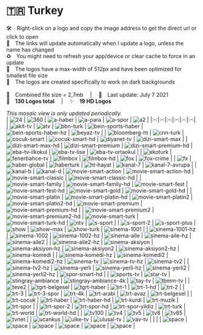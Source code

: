 🇹🇷 Turkey
===============
🛠 Right-click on a logo and copy the image address to get the direct url or click to open  
🔗 The links will update automatically when I update a logo, unless the name has changed  
♻️ You might need to refresh your app/device or clear cache to force in an update  
📐 The logos have a max-width of 512px and have been optimized for smallest file size  
🖤 The logos are created specifically to work on dark backgrounds  
   
💾 Combined file size = 2,7mb  |  📅 Last update: July 7 2021  
🎨 __130 Logos total__  |  ✨ __19 HD Logos__
   
   
*This mosaic view is only updated periodically.*  
| ![24] | ![360] | ![a-haber] | ![a-para] | ![a-spor] | ![a2] |
|:-:|:-:|:-:|:-:|:-:|:-:|
| ![akit-tv] | ![atv] | ![bbn-turk] | ![bein-sports-haber] | ![bein-sports-haber-hz] | ![beyaz-tv] |
| ![bloomberg-ht] | ![cnn-turk] | ![cocuk-smart] | ![cocuk-smart-hd] | ![diyanet-tv] | ![dizi-smart-max] |
| ![dizi-smart-max-hd] | ![dizi-smart-premium] | ![dizi-smart-premium-hd] | ![eba-tv-ilkokul] | ![eba-tv-lise] | ![eba-tv-ortaokul] |
| ![ekoturk] | ![fenerbahce-tv] | ![filmbox] | ![filmbox-hd] | ![fox] | ![fox-crime] |
| ![fx] | ![haber-global] | ![haberturk] | ![ht-hayat] | ![kanal-7] | ![kanal-7-avrupa] |
| ![kanal-b] | ![kanal-d] | ![movie-smart-action] | ![movie-smart-action-hd] | ![movie-smart-classic] | ![movie-smart-classic-hd] |
| ![movie-smart-family] | ![movie-smart-family-hd] | ![movie-smart-fest] | ![movie-smart-fest-hd] | ![movie-smart-gold] | ![movie-smart-gold-hd] |
| ![movie-smart-platin] | ![movie-smart-platin-hd] | ![movie-smart-platin2] | ![movie-smart-platin2-hd] | ![movie-smart-premium] | ![movie-smart-premium-hd] |
| ![movie-smart-premium2] | ![movie-smart-premium2-hd] | ![movie-smart-turk] | ![movie-smart-turk-hd] | ![ntv] | ![s-sport] |
| ![s-sport-2] | ![s-sport-plus] | ![show] | ![show-max] | ![show-turk] | ![sinema-1001] |
| ![sinema-1001-hz] | ![sinema-1002] | ![sinema-1002-hz] | ![sinema-aile] | ![sinema-aile-hz] | ![sinema-aile2] |
| ![sinema-aile2-hz] | ![sinema-aksiyon] | ![sinema-aksiyon-hz] | ![sinema-aksiyon2] | ![sinema-aksiyon2-hz] | ![sinema-komedi] |
| ![sinema-komedi-hz] | ![sinema-komedi2] | ![sinema-komedi2-hz] | ![sinema-tv] | ![sinema-tv-hz] | ![sinema-tv2] |
| ![sinema-tv2-hz] | ![sinema-yerli] | ![sinema-yerli-hz] | ![sinema-yerli2] | ![sinema-yerli2-hz] | ![spor-smart-hd] |
| ![sports-tv] | ![star-tv] | ![stingray-ambiance] | ![stingray-ambiance-4k] | ![tay-tv] | ![tbmm-tv] |
| ![teve2] | ![tgrt-belgesel] | ![tgrt-haber] | ![trt-1] | ![trt-1-hd] | ![trt-2] |
| ![trt-3] | ![trt-3-spor] | ![trt-4k] | ![trt-arabi] | ![trt-avaz] | ![trt-belgesel] |
| ![trt-cocuk] | ![trt-haber] | ![trt-haber-hd] | ![trt-kurdi] | ![trt-muzik] | ![trt-spor] |
| ![trt-spor-2] | ![trt-spor-hd] | ![trt-spor-yildiz] | ![trt-turk] | ![trt-world] | ![trt-world-hd] |
| ![tv100] | ![tv4] | ![tv5] | ![tv8] | ![tv85] | ![tvnet] |
| ![ucankus] | ![ulke-tv] | ![ulusal-tv] | ![vav-tv] |  |  |
| ![space] | ![space] | ![space] | ![space] | ![space] | ![space] |

[24]:https://raw.githubusercontent.com/Tapiosinn/tv-logos/master/countries/turkey/24-tr.png
[360]:https://raw.githubusercontent.com/Tapiosinn/tv-logos/master/countries/turkey/360-tr.png
[a-haber]:https://raw.githubusercontent.com/Tapiosinn/tv-logos/master/countries/turkey/a-haber-tr.png
[a-para]:https://raw.githubusercontent.com/Tapiosinn/tv-logos/master/countries/turkey/a-para-tr.png
[a-spor]:https://raw.githubusercontent.com/Tapiosinn/tv-logos/master/countries/turkey/a-spor-tr.png
[a2]:https://raw.githubusercontent.com/Tapiosinn/tv-logos/master/countries/turkey/a2-tr.png
[akit-tv]:https://raw.githubusercontent.com/Tapiosinn/tv-logos/master/countries/turkey/akit-tv-tr.png
[atv]:https://raw.githubusercontent.com/Tapiosinn/tv-logos/master/countries/turkey/atv-tr.png
[bbn-turk]:https://raw.githubusercontent.com/Tapiosinn/tv-logos/master/countries/turkey/bbn-turk-tr.png
[bein-sports-haber]:https://raw.githubusercontent.com/Tapiosinn/tv-logos/master/countries/turkey/bein-sports-haber-tr.png
[bein-sports-haber-hz]:https://raw.githubusercontent.com/Tapiosinn/tv-logos/master/countries/turkey/bein-sports-haber-hz-tr.png
[beyaz-tv]:https://raw.githubusercontent.com/Tapiosinn/tv-logos/master/countries/turkey/beyaz-tv-tr.png
[bloomberg-ht]:https://raw.githubusercontent.com/Tapiosinn/tv-logos/master/countries/turkey/bloomberg-ht-tr.png
[cnn-turk]:https://raw.githubusercontent.com/Tapiosinn/tv-logos/master/countries/turkey/cnn-turk-tr.png
[cocuk-smart]:https://raw.githubusercontent.com/Tapiosinn/tv-logos/master/countries/turkey/cocuk-smart-tr.png
[cocuk-smart-hd]:https://raw.githubusercontent.com/Tapiosinn/tv-logos/master/countries/turkey/cocuk-smart-hd-tr.png
[diyanet-tv]:https://raw.githubusercontent.com/Tapiosinn/tv-logos/master/countries/turkey/diyanet-tv-tr.png
[dizi-smart-max]:https://raw.githubusercontent.com/Tapiosinn/tv-logos/master/countries/turkey/dizi-smart-max-tr.png
[dizi-smart-max-hd]:https://raw.githubusercontent.com/Tapiosinn/tv-logos/master/countries/turkey/dizi-smart-max-hd-tr.png
[dizi-smart-premium]:https://raw.githubusercontent.com/Tapiosinn/tv-logos/master/countries/turkey/dizi-smart-premium-tr.png
[dizi-smart-premium-hd]:https://raw.githubusercontent.com/Tapiosinn/tv-logos/master/countries/turkey/dizi-smart-premium-hd-tr.png
[eba-tv-ilkokul]:https://raw.githubusercontent.com/Tapiosinn/tv-logos/master/countries/turkey/eba-tv-ilkokul-tr.png
[eba-tv-lise]:https://raw.githubusercontent.com/Tapiosinn/tv-logos/master/countries/turkey/eba-tv-lise-tr.png
[eba-tv-ortaokul]:https://raw.githubusercontent.com/Tapiosinn/tv-logos/master/countries/turkey/eba-tv-ortaokul-tr.png
[ekoturk]:https://raw.githubusercontent.com/Tapiosinn/tv-logos/master/countries/turkey/ekoturk-tr.png
[fenerbahce-tv]:https://raw.githubusercontent.com/Tapiosinn/tv-logos/master/countries/turkey/fenerbahce-tv-tr.png
[filmbox]:https://raw.githubusercontent.com/Tapiosinn/tv-logos/master/countries/turkey/filmbox-tr.png
[filmbox-hd]:https://raw.githubusercontent.com/Tapiosinn/tv-logos/master/countries/turkey/filmbox-hd-tr.png
[fox]:https://raw.githubusercontent.com/Tapiosinn/tv-logos/master/countries/turkey/fox-tr.png
[fox-crime]:https://raw.githubusercontent.com/Tapiosinn/tv-logos/master/countries/turkey/fox-crime-tr.png
[fx]:https://raw.githubusercontent.com/Tapiosinn/tv-logos/master/countries/turkey/fx-tr.png
[haber-global]:https://raw.githubusercontent.com/Tapiosinn/tv-logos/master/countries/turkey/haber-global-tr.png
[haberturk]:https://raw.githubusercontent.com/Tapiosinn/tv-logos/master/countries/turkey/haberturk-tr.png
[ht-hayat]:https://raw.githubusercontent.com/Tapiosinn/tv-logos/master/countries/turkey/ht-hayat-tr.png
[kanal-7]:https://raw.githubusercontent.com/Tapiosinn/tv-logos/master/countries/turkey/kanal-7-tr.png
[kanal-7-avrupa]:https://raw.githubusercontent.com/Tapiosinn/tv-logos/master/countries/turkey/kanal-7-avrupa-tr.png
[kanal-b]:https://raw.githubusercontent.com/Tapiosinn/tv-logos/master/countries/turkey/kanal-b-tr.png
[kanal-d]:https://raw.githubusercontent.com/Tapiosinn/tv-logos/master/countries/turkey/kanal-d-tr.png
[movie-smart-action]:https://raw.githubusercontent.com/Tapiosinn/tv-logos/master/countries/turkey/movie-smart-action-tr.png
[movie-smart-action-hd]:https://raw.githubusercontent.com/Tapiosinn/tv-logos/master/countries/turkey/movie-smart-action-hd-tr.png
[movie-smart-classic]:https://raw.githubusercontent.com/Tapiosinn/tv-logos/master/countries/turkey/movie-smart-classic-tr.png
[movie-smart-classic-hd]:https://raw.githubusercontent.com/Tapiosinn/tv-logos/master/countries/turkey/movie-smart-classic-hd-tr.png
[movie-smart-family]:https://raw.githubusercontent.com/Tapiosinn/tv-logos/master/countries/turkey/movie-smart-family-tr.png
[movie-smart-family-hd]:https://raw.githubusercontent.com/Tapiosinn/tv-logos/master/countries/turkey/movie-smart-family-hd-tr.png
[movie-smart-fest]:https://raw.githubusercontent.com/Tapiosinn/tv-logos/master/countries/turkey/movie-smart-fest-tr.png
[movie-smart-fest-hd]:https://raw.githubusercontent.com/Tapiosinn/tv-logos/master/countries/turkey/movie-smart-fest-hd-tr.png
[movie-smart-gold]:https://raw.githubusercontent.com/Tapiosinn/tv-logos/master/countries/turkey/movie-smart-gold-tr.png
[movie-smart-gold-hd]:https://raw.githubusercontent.com/Tapiosinn/tv-logos/master/countries/turkey/movie-smart-gold-hd-tr.png
[movie-smart-platin]:https://raw.githubusercontent.com/Tapiosinn/tv-logos/master/countries/turkey/movie-smart-platin-tr.png
[movie-smart-platin-hd]:https://raw.githubusercontent.com/Tapiosinn/tv-logos/master/countries/turkey/movie-smart-platin-hd-tr.png
[movie-smart-platin2]:https://raw.githubusercontent.com/Tapiosinn/tv-logos/master/countries/turkey/movie-smart-platin2-tr.png
[movie-smart-platin2-hd]:https://raw.githubusercontent.com/Tapiosinn/tv-logos/master/countries/turkey/movie-smart-platin2-hd-tr.png
[movie-smart-premium]:https://raw.githubusercontent.com/Tapiosinn/tv-logos/master/countries/turkey/movie-smart-premium-tr.png
[movie-smart-premium-hd]:https://raw.githubusercontent.com/Tapiosinn/tv-logos/master/countries/turkey/movie-smart-premium-hd-tr.png
[movie-smart-premium2]:https://raw.githubusercontent.com/Tapiosinn/tv-logos/master/countries/turkey/movie-smart-premium2-tr.png
[movie-smart-premium2-hd]:https://raw.githubusercontent.com/Tapiosinn/tv-logos/master/countries/turkey/movie-smart-premium2-hd-tr.png
[movie-smart-turk]:https://raw.githubusercontent.com/Tapiosinn/tv-logos/master/countries/turkey/movie-smart-turk-tr.png
[movie-smart-turk-hd]:https://raw.githubusercontent.com/Tapiosinn/tv-logos/master/countries/turkey/movie-smart-turk-hd-tr.png
[ntv]:https://raw.githubusercontent.com/Tapiosinn/tv-logos/master/countries/turkey/ntv-tr.png
[s-sport]:https://raw.githubusercontent.com/Tapiosinn/tv-logos/master/countries/turkey/s-sport-tr.png
[s-sport-2]:https://raw.githubusercontent.com/Tapiosinn/tv-logos/master/countries/turkey/s-sport-2-tr.png
[s-sport-plus]:https://raw.githubusercontent.com/Tapiosinn/tv-logos/master/countries/turkey/s-sport-plus-tr.png
[show]:https://raw.githubusercontent.com/Tapiosinn/tv-logos/master/countries/turkey/show-tr.png
[show-max]:https://raw.githubusercontent.com/Tapiosinn/tv-logos/master/countries/turkey/show-max-tr.png
[show-turk]:https://raw.githubusercontent.com/Tapiosinn/tv-logos/master/countries/turkey/show-turk-tr.png
[sinema-1001]:https://raw.githubusercontent.com/Tapiosinn/tv-logos/master/countries/turkey/sinema-1001-tr.png
[sinema-1001-hz]:https://raw.githubusercontent.com/Tapiosinn/tv-logos/master/countries/turkey/sinema-1001-hz-tr.png
[sinema-1002]:https://raw.githubusercontent.com/Tapiosinn/tv-logos/master/countries/turkey/sinema-1002-tr.png
[sinema-1002-hz]:https://raw.githubusercontent.com/Tapiosinn/tv-logos/master/countries/turkey/sinema-1002-hz-tr.png
[sinema-aile]:https://raw.githubusercontent.com/Tapiosinn/tv-logos/master/countries/turkey/sinema-aile-tr.png
[sinema-aile-hz]:https://raw.githubusercontent.com/Tapiosinn/tv-logos/master/countries/turkey/sinema-aile-hz-tr.png
[sinema-aile2]:https://raw.githubusercontent.com/Tapiosinn/tv-logos/master/countries/turkey/sinema-aile2-tr.png
[sinema-aile2-hz]:https://raw.githubusercontent.com/Tapiosinn/tv-logos/master/countries/turkey/sinema-aile2-hz-tr.png
[sinema-aksiyon]:https://raw.githubusercontent.com/Tapiosinn/tv-logos/master/countries/turkey/sinema-aksiyon-tr.png
[sinema-aksiyon-hz]:https://raw.githubusercontent.com/Tapiosinn/tv-logos/master/countries/turkey/sinema-aksiyon-hz-tr.png
[sinema-aksiyon2]:https://raw.githubusercontent.com/Tapiosinn/tv-logos/master/countries/turkey/sinema-aksiyon2-tr.png
[sinema-aksiyon2-hz]:https://raw.githubusercontent.com/Tapiosinn/tv-logos/master/countries/turkey/sinema-aksiyon2-hz-tr.png
[sinema-komedi]:https://raw.githubusercontent.com/Tapiosinn/tv-logos/master/countries/turkey/sinema-komedi-tr.png
[sinema-komedi-hz]:https://raw.githubusercontent.com/Tapiosinn/tv-logos/master/countries/turkey/sinema-komedi-hz-tr.png
[sinema-komedi2]:https://raw.githubusercontent.com/Tapiosinn/tv-logos/master/countries/turkey/sinema-komedi2-tr.png
[sinema-komedi2-hz]:https://raw.githubusercontent.com/Tapiosinn/tv-logos/master/countries/turkey/sinema-komedi2-hz-tr.png
[sinema-tv]:https://raw.githubusercontent.com/Tapiosinn/tv-logos/master/countries/turkey/sinema-tv-tr.png
[sinema-tv-hz]:https://raw.githubusercontent.com/Tapiosinn/tv-logos/master/countries/turkey/sinema-tv-hz-tr.png
[sinema-tv2]:https://raw.githubusercontent.com/Tapiosinn/tv-logos/master/countries/turkey/sinema-tv2-tr.png
[sinema-tv2-hz]:https://raw.githubusercontent.com/Tapiosinn/tv-logos/master/countries/turkey/sinema-tv2-hz-tr.png
[sinema-yerli]:https://raw.githubusercontent.com/Tapiosinn/tv-logos/master/countries/turkey/sinema-yerli-tr.png
[sinema-yerli-hz]:https://raw.githubusercontent.com/Tapiosinn/tv-logos/master/countries/turkey/sinema-yerli-hz-tr.png
[sinema-yerli2]:https://raw.githubusercontent.com/Tapiosinn/tv-logos/master/countries/turkey/sinema-yerli2-tr.png
[sinema-yerli2-hz]:https://raw.githubusercontent.com/Tapiosinn/tv-logos/master/countries/turkey/sinema-yerli2-hz-tr.png
[spor-smart-hd]:https://raw.githubusercontent.com/Tapiosinn/tv-logos/master/countries/turkey/spor-smart-hd-tr.png
[sports-tv]:https://raw.githubusercontent.com/Tapiosinn/tv-logos/master/countries/turkey/sports-tv-tr.png
[star-tv]:https://raw.githubusercontent.com/Tapiosinn/tv-logos/master/countries/turkey/star-tv-tr.png
[stingray-ambiance]:https://raw.githubusercontent.com/Tapiosinn/tv-logos/master/countries/turkey/stingray-ambiance-tr.png
[stingray-ambiance-4k]:https://raw.githubusercontent.com/Tapiosinn/tv-logos/master/countries/turkey/stingray-ambiance-4k-tr.png
[tay-tv]:https://raw.githubusercontent.com/Tapiosinn/tv-logos/master/countries/turkey/tay-tv-tr.png
[tbmm-tv]:https://raw.githubusercontent.com/Tapiosinn/tv-logos/master/countries/turkey/tbmm-tv-tr.png
[teve2]:https://raw.githubusercontent.com/Tapiosinn/tv-logos/master/countries/turkey/teve2-tr.png
[tgrt-belgesel]:https://raw.githubusercontent.com/Tapiosinn/tv-logos/master/countries/turkey/tgrt-belgesel-tr.png
[tgrt-haber]:https://raw.githubusercontent.com/Tapiosinn/tv-logos/master/countries/turkey/tgrt-haber-tr.png
[trt-1]:https://raw.githubusercontent.com/Tapiosinn/tv-logos/master/countries/turkey/trt-1-tr.png
[trt-1-hd]:https://raw.githubusercontent.com/Tapiosinn/tv-logos/master/countries/turkey/trt-1-hd-tr.png
[trt-2]:https://raw.githubusercontent.com/Tapiosinn/tv-logos/master/countries/turkey/trt-2-tr.png
[trt-3]:https://raw.githubusercontent.com/Tapiosinn/tv-logos/master/countries/turkey/trt-3-tr.png
[trt-3-spor]:https://raw.githubusercontent.com/Tapiosinn/tv-logos/master/countries/turkey/trt-3-spor-tr.png
[trt-4k]:https://raw.githubusercontent.com/Tapiosinn/tv-logos/master/countries/turkey/trt-4k-tr.png
[trt-arabi]:https://raw.githubusercontent.com/Tapiosinn/tv-logos/master/countries/turkey/trt-arabi-tr.png
[trt-avaz]:https://raw.githubusercontent.com/Tapiosinn/tv-logos/master/countries/turkey/trt-avaz-tr.png
[trt-belgesel]:https://raw.githubusercontent.com/Tapiosinn/tv-logos/master/countries/turkey/trt-belgesel-tr.png
[trt-cocuk]:https://raw.githubusercontent.com/Tapiosinn/tv-logos/master/countries/turkey/trt-cocuk-tr.png
[trt-haber]:https://raw.githubusercontent.com/Tapiosinn/tv-logos/master/countries/turkey/trt-haber-tr.png
[trt-haber-hd]:https://raw.githubusercontent.com/Tapiosinn/tv-logos/master/countries/turkey/trt-haber-hd-tr.png
[trt-kurdi]:https://raw.githubusercontent.com/Tapiosinn/tv-logos/master/countries/turkey/trt-kurdi-tr.png
[trt-muzik]:https://raw.githubusercontent.com/Tapiosinn/tv-logos/master/countries/turkey/trt-muzik-tr.png
[trt-spor]:https://raw.githubusercontent.com/Tapiosinn/tv-logos/master/countries/turkey/trt-spor-tr.png
[trt-spor-2]:https://raw.githubusercontent.com/Tapiosinn/tv-logos/master/countries/turkey/trt-spor-2-tr.png
[trt-spor-hd]:https://raw.githubusercontent.com/Tapiosinn/tv-logos/master/countries/turkey/trt-spor-hd-tr.png
[trt-spor-yildiz]:https://raw.githubusercontent.com/Tapiosinn/tv-logos/master/countries/turkey/trt-spor-yildiz-tr.png
[trt-turk]:https://raw.githubusercontent.com/Tapiosinn/tv-logos/master/countries/turkey/trt-turk-tr.png
[trt-world]:https://raw.githubusercontent.com/Tapiosinn/tv-logos/master/countries/turkey/trt-world-tr.png
[trt-world-hd]:https://raw.githubusercontent.com/Tapiosinn/tv-logos/master/countries/turkey/trt-world-hd-tr.png
[tv100]:https://raw.githubusercontent.com/Tapiosinn/tv-logos/master/countries/turkey/tv100-tr.png
[tv4]:https://raw.githubusercontent.com/Tapiosinn/tv-logos/master/countries/turkey/tv4-tr.png
[tv5]:https://raw.githubusercontent.com/Tapiosinn/tv-logos/master/countries/turkey/tv5-tr.png
[tv8]:https://raw.githubusercontent.com/Tapiosinn/tv-logos/master/countries/turkey/tv8-tr.png
[tv85]:https://raw.githubusercontent.com/Tapiosinn/tv-logos/master/countries/turkey/tv85-tr.png
[tvnet]:https://raw.githubusercontent.com/Tapiosinn/tv-logos/master/countries/turkey/tvnet-tr.png
[ucankus]:https://raw.githubusercontent.com/Tapiosinn/tv-logos/master/countries/turkey/ucankus-tr.png
[ulke-tv]:https://raw.githubusercontent.com/Tapiosinn/tv-logos/master/countries/turkey/ulke-tv-tr.png
[ulusal-tv]:https://raw.githubusercontent.com/Tapiosinn/tv-logos/master/countries/turkey/ulusal-tv-tr.png
[vav-tv]:https://raw.githubusercontent.com/Tapiosinn/tv-logos/master/countries/turkey/vav-tv-tr.png

[space]:https://github.com/Tapiosinn/tv-logos/blob/master/misc/%CE%A9/space-1500.png

